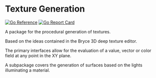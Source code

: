 # Texture Generation
[![Go Reference](https://pkg.go.dev/badge/github.com/jphsd/texture.svg)](https://pkg.go.dev/github.com/jphsd/texture)
[![Go Report Card](https://goreportcard.com/badge/github.com/jphsd/texture)](https://goreportcard.com/report/github.com/jphsd/texture)

A package for the procedural generation of textures.

Based on the ideas contained in the Bryce 3D deep texture editor.

The primary interfaces allow for the evaluation of a value, vector or color field at any point in the XY plane.

A subpackage covers the generation of surfaces based on the lights illuminating a material.
